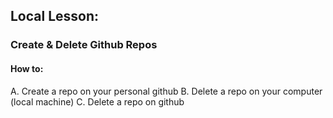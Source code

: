 ## Local Lesson: 
### Create & Delete Github Repos

#### How to: 
A. Create a repo on your personal github
B. Delete a repo on your computer (local machine)
C. Delete a repo on github